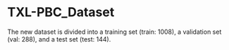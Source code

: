 # TXL-PBC_Dataset
The new dataset is divided into a training set (train: 1008), a validation set (val: 288), and a test set (test: 144).
